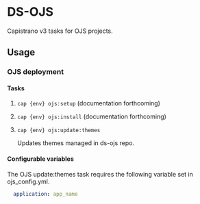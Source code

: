 # DS-OJS

Capistrano v3 tasks for OJS projects.

## Usage

### OJS deployment
#### Tasks
1. `cap {env} ojs:setup`
(documentation forthcoming)

2. `cap {env} ojs:install`
(documentation forthcoming)


3. `cap {env} ojs:update:themes`

   Updates themes managed in ds-ojs repo.

#### Configurable variables
The OJS update:themes task requires the following variable set in ojs_config.yml.
```yaml
  application: app_name
```


